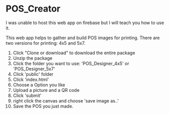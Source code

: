 # POS_Creator
I was unable to host this web app on firebase but I will teach you how to use it. 

This web app helps to gather and build POS images for printing. There are two versions for printing: 4x5 and 5x7.


1. Click "Clone or download" to download the entire package
2. Unzip the package
3. Click the folder you want to use: 'POS_Designer_4x5' or 'POS_Designer_5x7'
4. Click 'public' folder
5. Click 'index.html'
6. Choose a Option you like
7. Upload a picture and a QR code
8. Click 'submit'
9. right click the canvas and choose 'save image as..'
10. Save the POS you just made.

